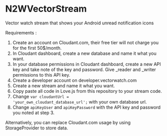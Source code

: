 # N2WVectorStream
Vector watch stream that shows your Android unread notification icons

Requirements :</br>
1) Create an account on Cloudant.com, their free tier will not charge you for the first 50$/month.</br>
2) In Cloudant dashboard, create a new database and name it what you want.</br>
3) In your database permissions in Cloudant dashboard, create a new API key and take note of the key and password. Give _reader and _writer permissions to this API key.</br>
4) Create a developer account on developer.vectorwatch.com</br>
5) Create a new stream and name it what you want.</br>
6) Copy paste all code in Love.js from this repository to your stream code.</br>
7) Change <code>var cloudantUrl = 'your_own_cloudant_database_url';</code> with your own database url.</br>
8) Change <code>apiKeyUser</code> and <code>apiKeyPassword</code> with the API key and password you noted at step 3.</br>


Alternatively, you can replace Cloudant.com usage by using StorageProvider to store data.
